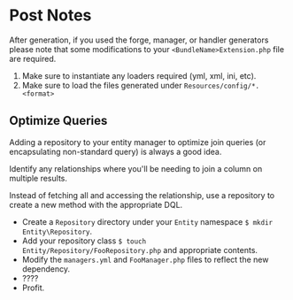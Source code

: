 Post Notes
==========
After generation, if you used the forge, manager, or handler generators please note that
some modifications to your `<BundleName>Extension.php` file are required.

1. Make sure to instantiate any loaders required (yml, xml, ini, etc).
2. Make sure to load the files generated under `Resources/config/*.<format>`

Optimize Queries
----------------
Adding a repository to your entity manager to optimize join queries (or encapsulating
non-standard query) is always a good idea.

Identify any relationships where you'll be needing to join a column on multiple results.

Instead of fetching all and accessing the relationship, use a repository to create a new method
with the appropriate DQL.

- Create a `Repository` directory under your `Entity` namespace `$ mkdir Entity\Repository`.
- Add your repository class `$ touch Entity/Repository/FooRepository.php` and appropriate contents.
- Modify the `managers.yml` and `FooManager.php` files to reflect the new dependency.
- ????
- Profit.
